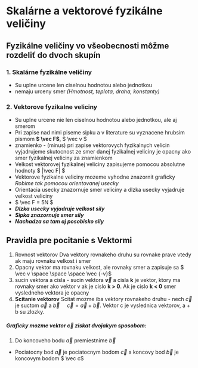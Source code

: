 # Skalárne a vektorové fyzikálne veličiny 
## Fyzikálne veličiny vo všeobecnosti môžme rozdeliť do dvoch skupín
### 1. Skalárne fyzikálne veličiny 
- Su uplne urcene len ciselnou hodnotou alebo jednotkou
- nemaju urceny smer *(Hmotnost, teplota, draha, konstanty)*
### 2. Vektorove fyzikalne veliciny
- Su uplne urcene nie len ciselnou hodnotou alebo jednotkou, ale aj smerom
- Pri zapise nad nimi piseme sipku a v literature su vyznacene hrubsim pismom **$ \vec F$**, $ \vec v $
- znamienko - (minus) pri zapise vektorovych fyzikalnych velicin vyjadrujeme skutocnost ze smer danej fyzikalnej veliciny je opacny ako smer fyzikalnej veliciny za znamienkom
- Velkost vektorovej fyzikalnej veliciny zapisujeme pomocou absolutne hodnoty $ |\vec F| $ 
- Vektorove fyzikalne veliciny mozeme vyhodne znazornit graficky *Robime tak pomocou orientovanej usecky*
- Orientacia usecky znazornuje smer veliciny a dlzka usecky vyjadruje velkost veliciny 
- $ \vec F = 5N $
- ***Dlzka usecky vyjadruje velkost sily***
- ***Sipka znazornuje smer sily***
- ***Nachadza sa tam aj posobisko sily***

## Pravidla pre pocitanie s Vektormi
1. Rovnost vektorov Dva vektory rovnakeho druhu su rovnake prave vtedy ak maju rovnaku velkost i smer 
2. Opacny vektor ma rovnaku velkost, ale rovnaky smer a zapisuje sa  $ \vec v \space \space \space \vec {-v}$
3. sucin vektora a cisla - sucin vektora **$\vec v$** a cisla **k** je vektor, ktory ma rovnaky smer ako vektor v ak je cislo **k > 0**. Ak je cislo **k < 0** smer vysledneho vektora je opacny 
4. **Scitanie vektorov** Scitat mozme iba vektory rovnakeho druhu - nech $\vec c$ je suctom $\vec a$ a $\vec b$ $\ \ \ \ \vec c = \vec a +\vec b$. Vektor c je vyslednica vektorov, a + b su zlozky. 

##### Graficky mozme vektor $\vec c$ ziskat dvojakym sposobom:
1. Do koncoveho bodu $\vec a$ premiestnime $\vec b$ 
- Pociatocny bod $\vec a$ je pociatocnym bodom $\vec c$ a koncovy bod $\vec b$ je koncovym bodom $ \vec c$